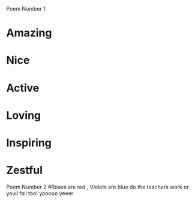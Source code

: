 Poem Number 1
# Amazing
# Nice
# Active
# Loving
# Inspiring 
# Zestful

Poem Number 2
#Roses are red , Violets are blue
do the teachers work or youll fail too!
yooooo
yeeer
